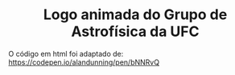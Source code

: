 <h1 align = "center">Logo animada do Grupo de Astrofísica da UFC</h1>



O código em html foi adaptado de: https://codepen.io/alandunning/pen/bNNRvQ
